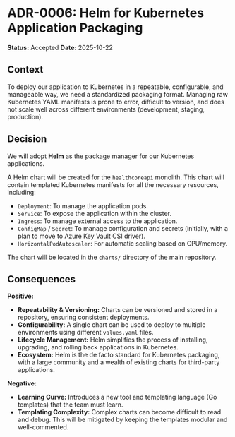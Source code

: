 # ADR-0006: Helm for Kubernetes Application Packaging

**Status:** Accepted
**Date:** 2025-10-22

## Context

To deploy our application to Kubernetes in a repeatable, configurable, and manageable way, we need a standardized packaging format. Managing raw Kubernetes YAML manifests is prone to error, difficult to version, and does not scale well across different environments (development, staging, production).

## Decision

We will adopt **Helm** as the package manager for our Kubernetes applications.

A Helm chart will be created for the `healthcoreapi` monolith. This chart will contain templated Kubernetes manifests for all the necessary resources, including:
- `Deployment`: To manage the application pods.
- `Service`: To expose the application within the cluster.
- `Ingress`: To manage external access to the application.
- `ConfigMap` / `Secret`: To manage configuration and secrets (initially, with a plan to move to Azure Key Vault CSI driver).
- `HorizontalPodAutoscaler`: For automatic scaling based on CPU/memory.

The chart will be located in the `charts/` directory of the main repository.

## Consequences

**Positive:**
- **Repeatability & Versioning:** Charts can be versioned and stored in a repository, ensuring consistent deployments.
- **Configurability:** A single chart can be used to deploy to multiple environments using different `values.yaml` files.
- **Lifecycle Management:** Helm simplifies the process of installing, upgrading, and rolling back applications in Kubernetes.
- **Ecosystem:** Helm is the de facto standard for Kubernetes packaging, with a large community and a wealth of existing charts for third-party applications.

**Negative:**
- **Learning Curve:** Introduces a new tool and templating language (Go templates) that the team must learn.
- **Templating Complexity:** Complex charts can become difficult to read and debug. This will be mitigated by keeping the templates modular and well-commented.
